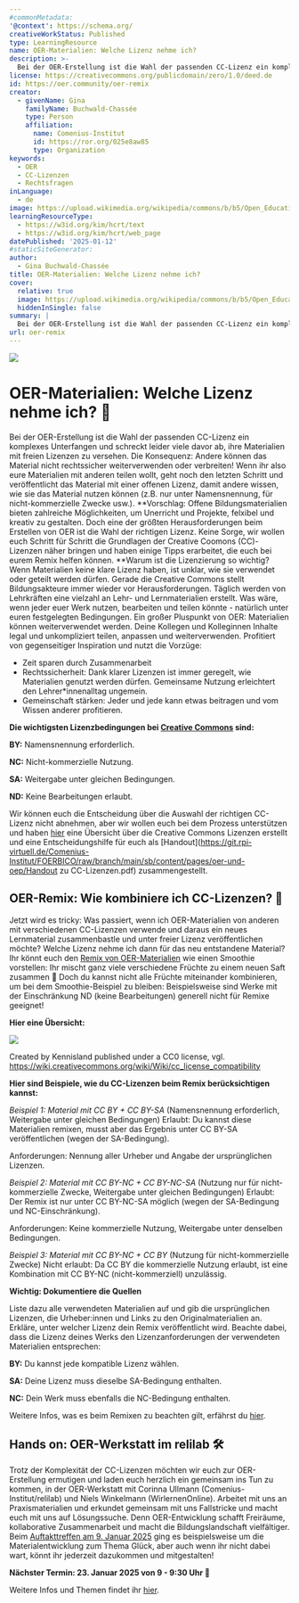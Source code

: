 ```yaml
---
#commonMetadata:
'@context': https://schema.org/
creativeWorkStatus: Published
type: LearningResource
name: OER-Materialien: Welche Lizenz nehme ich?
description: >-
  Bei der OER-Erstellung ist die Wahl der passenden CC-Lizenz ein komplexes Unterfangen und schreckt leider viele davor ab, ihre Materialien mit freien Lizenzen zu versehen. In diesem Blogbeitrag wollen wir euch einen Überblick über die verschiedenen CC-Lizenzen geben und zeigen, wie ihr sie auch beim Remix von OER-Materialien einsetzen könnt.
license: https://creativecommons.org/publicdomain/zero/1.0/deed.de
id: https://oer.community/oer-remix
creator:
  - givenName: Gina
    familyName: Buchwald-Chassée
    type: Person
    affiliation:
      name: Comenius-Institut
      id: https://ror.org/025e8aw85
      type: Organization
keywords:
  - OER
  - CC-Lizenzen
  - Rechtsfragen
inLanguage:
  - de
image: https://upload.wikimedia.org/wikipedia/commons/b/b5/Open_Educational_Resources.png
learningResourceType:
  - https://w3id.org/kim/hcrt/text
  - https://w3id.org/kim/hcrt/web_page
datePublished: '2025-01-12'
#staticSiteGenerator:
author:
  - Gina Buchwald-Chassée
title: OER-Materialien: Welche Lizenz nehme ich?
cover:
  relative: true
  image: https://upload.wikimedia.org/wikipedia/commons/b/b5/Open_Educational_Resources.png
  hiddenInSingle: false
summary: |
  Bei der OER-Erstellung ist die Wahl der passenden CC-Lizenz ein komplexes Unterfangen und schreckt leider viele davor ab, ihre Materialien mit freien Lizenzen zu versehen. In diesem Blogbeitrag wollen wir euch einen Überblick über die verschiedenen CC-Lizenzen geben und zeigen, wie ihr sie auch beim Remix von OER-Materialien einsetzen könnt.
url: oer-remix
---
```



![](https://upload.wikimedia.org/wikipedia/commons/b/b5/Open_Educational_Resources.png)

# OER-Materialien: Welche Lizenz nehme ich? 🤷

Bei der OER-Erstellung ist die Wahl der passenden CC-Lizenz ein komplexes Unterfangen und schreckt leider viele davor ab, ihre Materialien mit freien Lizenzen zu versehen. Die Konsequenz: Andere können das Material nicht rechtssicher weiterverwenden oder verbreiten! Wenn ihr also eure Materialien mit anderen teilen wollt, geht noch den letzten Schritt und veröffentlicht das Material mit einer offenen Lizenz, damit andere wissen, wie sie das Material nutzen können (z.B. nur unter Namensnennung, für nicht-kommerzielle Zwecke usw.). 
**Vorschlag: Offene Bildungsmaterialien bieten zahlreiche Möglichkeiten, um Unerricht und Projekte, felxibel und kreativ zu gestalten. Doch eine der größten Herausforderungen beim Erstellen von OER ist die Wahl der richtigen Lizenz. Keine Sorge, wir wollen euch Schritt für Schritt die Grundlagen der Creative Coomons (CC)-Lizenzen näher bringen und haben einige Tipps erarbeitet, die euch bei eurem Remix helfen können.
**Warum ist die Lizenzierung so wichtig?
Wenn Materialien keine klare Lizenz haben, ist unklar, wie sie verwendet oder geteilt werden dürfen. Gerade die Creative Commons stellt Bildungsakteure immer wieder vor Herausforderungen. Täglich werden von Lehrkräften eine vielzahl an Lehr- und Lernmaterialien erstellt. Was wäre, wenn jeder euer Werk nutzen, bearbeiten und teilen könnte - natürlich unter euren festgelegten Bedingungen. 
Ein großer Pluspunkt von OER: Materialien können weiterverwendet werden.
Deine Kollegen und Kolleginnen Inhalte legal und unkompliziert teilen, anpassen und weiterverwenden. Profitiert von gegenseitiger Inspiration und nutzt die Vorzüge:
- Zeit sparen durch Zusammenarbeit
- Rechtssicherheit: Dank klarer Lizenzen ist immer geregelt, wie Materialien genutzt werden dürfen. Gemeinsame Nutzung erleichtert den Lehrer*innenalltag ungemein.
- Gemeinschaft stärken: Jeder und jede kann etwas beitragen und vom Wissen anderer profitieren.

**Die wichtigsten Lizenzbedingungen bei [Creative Commons](https://creativecommons.org/share-your-work/cclicenses/) sind:**

**BY:** Namensnennung erforderlich.

**NC:** Nicht-kommerzielle Nutzung.

**SA:** Weitergabe unter gleichen Bedingungen.

**ND:** Keine Bearbeitungen erlaubt.

Wir können euch die Entscheidung über die Auswahl der richtigen CC-Lizenz nicht abnehmen, aber wir wollen euch bei dem Prozess unterstützen und haben [hier](https://oer.community/oer-und-oep/) eine Übersicht über die Creative Commons Lizenzen erstellt und eine Entscheidungshilfe für euch als [Handout](https://git.rpi-virtuell.de/Comenius-Institut/FOERBICO/raw/branch/main/sb/content/pages/oer-und-oep/Handout zu CC-Lizenzen.pdf) zusammengestellt. 

## OER-Remix: Wie kombiniere ich CC-Lizenzen? 🔀

Jetzt wird es tricky: Was passiert, wenn ich OER-Materialien von anderen mit verschiedenen CC-Lizenzen verwende und daraus ein neues Lernmaterial zusammenbastle und unter freier Lizenz veröffentlichen möchte? Welche Lizenz nehme ich dann für das neu entstandene Material?
Ihr könnt euch den [Remix von OER-Materialien](https://certificates.creativecommons.org/cccertedu/chapter/4-4-remixing-cc-licensed-work/) wie einen Smoothie vorstellen: Ihr mischt ganz viele verschiedene Früchte zu einem neuen Saft zusammen 🍹 Doch du kannst nicht alle Früchte miteinander kombinieren, um bei dem Smoothie-Beispiel zu bleiben: Beispielsweise sind Werke mit der Einschränkung ND (keine Bearbeitungen) generell nicht für Remixe geeignet!

**Hier eine Übersicht:**

![](https://wiki.creativecommons.org/images/5/5b/CC_License_Compatibility_Chart.png)
 
Created by Kennisland published under a CC0 license, vgl. https://wiki.creativecommons.org/wiki/Wiki/cc_license_compatibility

**Hier sind Beispiele, wie du CC-Lizenzen beim Remix berücksichtigen kannst:**

*Beispiel 1: Material mit CC BY + CC BY-SA*
(Namensnennung erforderlich, Weitergabe unter gleichen Bedingungen)
Erlaubt: Du kannst diese Materialien remixen, musst aber das Ergebnis unter CC BY-SA veröffentlichen (wegen der SA-Bedingung).

Anforderungen: Nennung aller Urheber und Angabe der ursprünglichen Lizenzen.

*Beispiel 2: Material mit CC BY-NC + CC BY-NC-SA*
(Nutzung nur für nicht-kommerzielle Zwecke, Weitergabe unter gleichen Bedingungen)
Erlaubt: Der Remix ist nur unter CC BY-NC-SA möglich (wegen der SA-Bedingung und NC-Einschränkung).

Anforderungen: Keine kommerzielle Nutzung, Weitergabe unter denselben Bedingungen.

*Beispiel 3: Material mit CC BY-NC + CC BY*
(Nutzung für nicht-kommerzielle Zwecke)
Nicht erlaubt: Da CC BY die kommerzielle Nutzung erlaubt, ist eine Kombination mit CC BY-NC (nicht-kommerziell) unzulässig.

**Wichtig: Dokumentiere die Quellen**

Liste dazu alle verwendeten Materialien auf und gib die ursprünglichen Lizenzen, die Urheber:innen und Links zu den Originalmaterialien an.
Erkläre, unter welcher Lizenz dein Remix veröffentlicht wird. Beachte dabei, dass die Lizenz deines Werks den Lizenzanforderungen der verwendeten Materialien entsprechen:

**BY:** Du kannst jede kompatible Lizenz wählen.

**SA:** Deine Lizenz muss dieselbe SA-Bedingung enthalten.

**NC:** Dein Werk muss ebenfalls die NC-Bedingung enthalten.

Weitere Infos, was es beim Remixen zu beachten gilt, erfährst du [hier](https://irights.info/artikel/kombinieren-bearbeiten-remixen-oer-richtig-verwenden/28560).

## Hands on: OER-Werkstatt im relilab 🛠️

Trotz der Komplexität der CC-Lizenzen möchten wir euch zur OER-Erstellung ermutigen und laden euch herzlich ein gemeinsam ins Tun zu kommen, in der OER-Werkstatt mit Corinna Ullmann (Comenius-Institut/relilab) und Niels Winkelmann (WirlernenOnline). Arbeitet mit uns an Praxismaterialien und erkundet gemeinsam mit uns Fallstricke und macht euch mit uns auf Lösungssuche. Denn OER-Entwicklung schafft Freiräume, kollaborative Zusammenarbeit und macht die Bildungslandschaft vielfältiger. Beim [Auftakttreffen am 9. Januar 2025](https://relilab.org/oer-werkstatt-backe-dein-eigenes-lernmaterial-zum-thema-glueck/) ging es beispielsweise um die Materialentwicklung zum Thema Glück, aber auch wenn ihr nicht dabei wart, könnt ihr jederzeit dazukommen und mitgestalten!

**Nächster Termin: 23. Januar 2025 von 9 - 9:30 Uhr 📅**

Weitere Infos und Themen findet ihr [hier](https://relilab.org/oerwerkstatt/).
